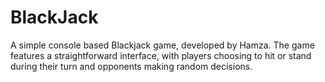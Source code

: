 # BlackJack
A simple console based Blackjack game, developed by Hamza. The game features a straightforward interface, with players choosing to hit or stand during their turn and opponents making random decisions.
